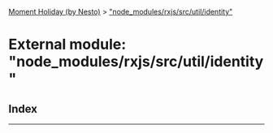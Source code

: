 [Moment Holiday (by Nesto)](../README.md) > ["node_modules/rxjs/src/util/identity"](../modules/_node_modules_rxjs_src_util_identity_.md)

# External module: "node_modules/rxjs/src/util/identity"

## Index

---

